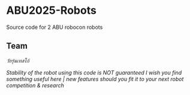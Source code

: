 # ABU2025-Robots
Source code for 2 ABU robocon robots

## Team
*วัยรุ่นเทสโก้*

*Stability of the robot using this code is NOT guaranteed*
*I wish you find something useful here | new features should you fit it to your next robot competition & research*
